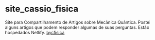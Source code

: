 # site_cassio_fisica
Site para Compartilhamento de Artigos sobre Mecânica Quântica.
Postei alguns artigos que podem responder algumas de suas perguntas.
Estão hospedados Netlify.
[bycfisica](https://bycfisica.netlify.app/)
